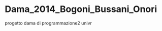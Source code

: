 Dama_2014_Bogoni_Bussani_Onori
==============================

progetto dama di programmazione2 univr
